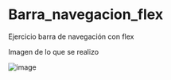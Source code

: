 # Barra_navegacion_flex
Ejercicio barra de  navegación con flex


Imagen de lo que se realizo 

![image](https://github.com/DavidProgramer404/Barra_navegacion_flex/assets/100321757/8d2eaaaf-791f-4c69-89a6-c7c287f6e497)
